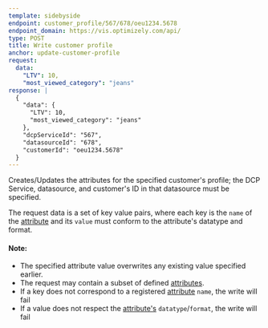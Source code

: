 ```yaml
---
template: sidebyside
endpoint: customer_profile/567/678/oeu1234.5678
endpoint_domain: https://vis.optimizely.com/api/
type: POST
title: Write customer profile
anchor: update-customer-profile
request:
  data:
    "LTV": 10,
    "most_viewed_category": "jeans"
response: |
  {
    "data": {
      "LTV": 10,
      "most_viewed_category": "jeans"
    },
    "dcpServiceId": "567",
    "datasourceId": "678",
    "customerId": "oeu1234.5678"
  }
---
```


Creates/Updates the attributes for the specified customer's profile; the DCP Service, datasource, and customer's ID in
that datasource must be specified.

The request data is a set of key value pairs, where each key is the `name` of the
[attribute](/rest/customer_profiles#dcp_attributes) and its `value` must conform to the attribute's datatype and format.

#### Note:
- The specified attribute value overwrites any existing value specified earlier.
- The request may contain a subset of defined [attributes](/rest/customer_profiles#dcp_attributes).
- If a key does not correspond to a registered [attribute](/rest/customer_profiles#dcp_attributes) `name`, the write
  will fail
- If a value does not respect the [attribute's](/rest/customer_profiles#dcp_attributes) `datatype`/`format`, the write
  will fail
